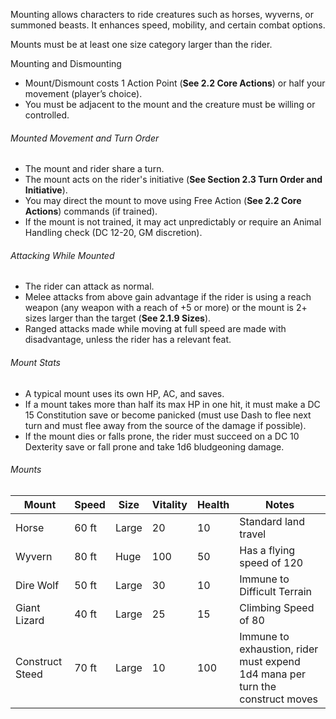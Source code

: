 Mounting allows characters to ride creatures such as horses, wyverns, or summoned beasts. It enhances speed, mobility, and certain combat options.

Mounts must be at least one size category larger than the rider.

Mounting and Dismounting
- Mount/Dismount costs 1 Action Point (**See 2.2 Core Actions**) or half your movement (player’s choice).
- You must be adjacent to the mount and the creature must be willing or controlled.
###### Mounted Movement and Turn Order
- The mount and rider share a turn.
- The mount acts on the rider's initiative (**See Section 2.3 Turn Order and Initiative**).
- You may direct the mount to move using Free Action (**See 2.2 Core Actions**) commands (if trained).
- If the mount is not trained, it may act unpredictably or require an Animal Handling check (DC 12-20, GM discretion).
###### Attacking While Mounted
- The rider can attack as normal.
- Melee attacks from above gain advantage if the rider is using a reach weapon (any weapon with a reach of +5 or more) or the mount is 2+ sizes larger than the target (**See 2.1.9 Sizes**).
- Ranged attacks made while moving at full speed are made with disadvantage, unless the rider has a relevant feat.
###### Mount Stats
- A typical mount uses its own HP, AC, and saves.
- If a mount takes more than half its max HP in one hit, it must make a DC 15 Constitution save or become panicked (must use Dash to flee next turn and must flee away from the source of the damage if possible).
- If the mount dies or falls prone, the rider must succeed on a DC 10 Dexterity save or fall prone and take 1d6 bludgeoning damage.
######  Mounts

| Mount           | Speed | Size  | Vitality | Health | Notes                                                                         |
| --------------- | ----- | ----- | -------- | ------ | ----------------------------------------------------------------------------- |
| Horse           | 60 ft | Large | 20       | 10     | Standard land travel                                                          |
| Wyvern          | 80 ft | Huge  | 100      | 50     | Has a flying speed of 120                                                     |
| Dire Wolf       | 50 ft | Large | 30       | 10     | Immune to Difficult Terrain                                                   |
| Giant Lizard    | 40 ft | Large | 25       | 15     | Climbing Speed of 80                                                          |
| Construct Steed | 70 ft | Large | 10       | 100    | Immune to exhaustion, rider must expend 1d4 mana per turn the construct moves |

